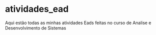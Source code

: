 # atividades_ead
Aqui estão todas as minhas atividades Eads feitas  no curso de Analise e Desenvolvimento de Sistemas
